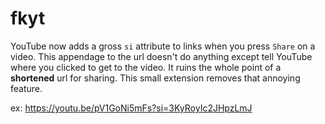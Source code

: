 # fkyt

YouTube now adds a gross `si` attribute to links when you press `Share` on a video.
This appendage to the url doesn't do anything except tell YouTube where you clicked to get to the video.
It ruins the whole point of a **shortened** url for sharing.
This small extension removes that annoying feature.

ex:
https://youtu.be/pV1GoNi5mFs?si=3KyRoyIc2JHpzLmJ